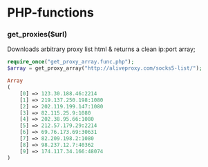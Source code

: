 PHP-functions
=============



### get_proxies($url)
Downloads arbitrary proxy list html & returns a clean ip:port array;


```php
require_once("get_proxy_array.func.php");
$array = get_proxy_array("http://aliveproxy.com/socks5-list/");
```

```php
Array
(
    [0] => 123.30.188.46:2214
    [1] => 219.137.250.198:1080
    [2] => 202.119.199.147:1080
    [3] => 82.115.25.9:1080
    [4] => 202.38.95.66:1080
    [5] => 212.57.179.29:2214
    [6] => 69.76.173.69:30631
    [7] => 82.209.198.2:1080
    [8] => 98.237.12.7:40362
    [9] => 174.117.34.166:48074
)
```

